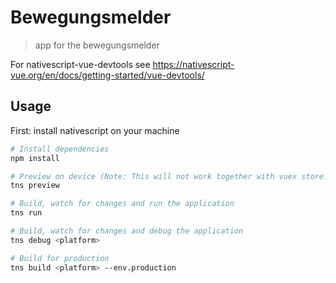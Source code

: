 # Bewegungsmelder

> app for the bewegungsmelder

For nativescript-vue-devtools see https://nativescript-vue.org/en/docs/getting-started/vue-devtools/

## Usage

First: install nativescript on your machine

``` bash
# Install dependencies
npm install

# Preview on device (Note: This will not work together with vuex store!)
tns preview

# Build, watch for changes and run the application
tns run

# Build, watch for changes and debug the application
tns debug <platform>

# Build for production
tns build <platform> --env.production


```
